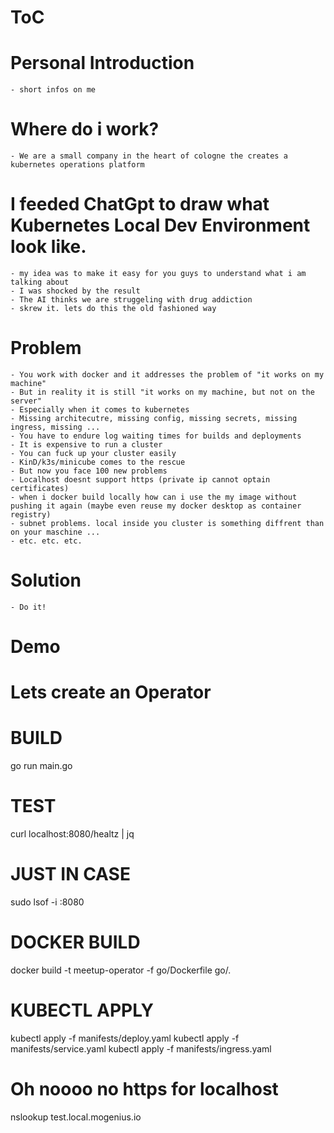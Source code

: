 # ToC

# Personal Introduction
    - short infos on me
# Where do i work?
    - We are a small company in the heart of cologne the creates a kubernetes operations platform
# I feeded ChatGpt to draw what Kubernetes Local Dev Environment look like.
    - my idea was to make it easy for you guys to understand what i am talking about
    - I was shocked by the result
    - The AI thinks we are struggeling with drug addiction
    - skrew it. lets do this the old fashioned way
# Problem
    - You work with docker and it addresses the problem of "it works on my machine"
    - But in reality it is still "it works on my machine, but not on the server"
    - Especially when it comes to kubernetes
    - Missing architecutre, missing config, missing secrets, missing ingress, missing ...
    - You have to endure log waiting times for builds and deployments
    - It is expensive to run a cluster
    - You can fuck up your cluster easily
    - KinD/k3s/minicube comes to the rescue
    - But now you face 100 new problems
    - Localhost doesnt support https (private ip cannot optain certificates)
    - when i docker build locally how can i use the my image without pushing it again (maybe even reuse my docker desktop as container registry)
    - subnet problems. local inside you cluster is something diffrent than on your maschine ...
    - etc. etc. etc.
# Solution
    - Do it!
# Demo
# Lets create an Operator

# BUILD
go run main.go

# TEST
curl localhost:8080/healtz | jq

# JUST IN CASE
sudo lsof -i :8080

# DOCKER BUILD
docker build -t meetup-operator -f go/Dockerfile go/.

# KUBECTL APPLY
kubectl apply -f manifests/deploy.yaml
kubectl apply -f manifests/service.yaml
kubectl apply -f manifests/ingress.yaml

# Oh noooo no https for localhost
nslookup test.local.mogenius.io